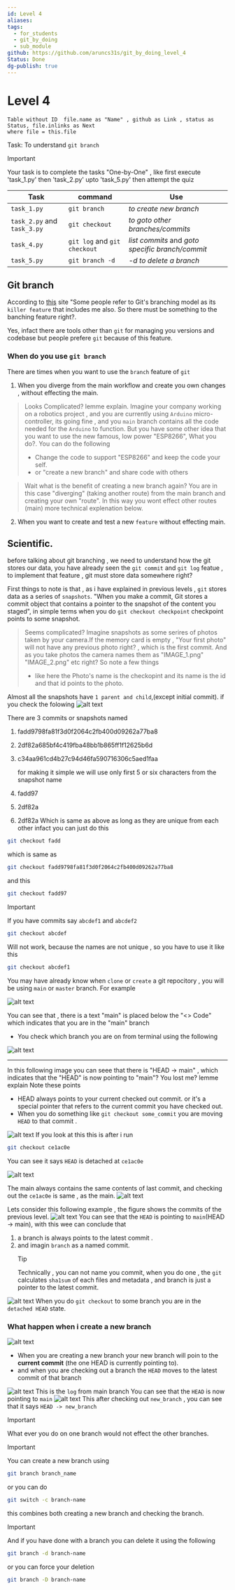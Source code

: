 ```yaml
---
id: Level 4
aliases: 
tags:
  - for_students
  - git_by_doing
  - sub_module
github: https://github.com/aruncs31s/git_by_doing_level_4
Status: Done
dg-publish: true
---
```


# Level 4
```dataview
Table without ID  file.name as "Name" , github as Link , status as Status, file.inlinks as Next 
where file = this.file
```

Task: To understand `git branch`

> [!IMPORTANT]
> Your task is to complete the tasks "One-by-One" , like first execute 'task_1.py' then 'task_2.py' upto 'task_5.py' then attempt the quiz

| Task                        | command                      | Use                                              |
| --------------------------- | ---------------------------- | ------------------------------------------------ |
| `task_1.py`                 | `git branch`                 | _to create new branch_                           |
| `task_2.py` and `task_3.py` | `git checkout`               | _to goto other branches/commits_                 |
| `task_4.py`                 | `git log` and `git checkout` | _list commits_ and _goto specific branch/commit_ |
| `task_5.py`                 | `git branch -d`              | _-d to delete a branch_                          |

## Git branch

According to [this](https://git-scm.com/book/en/v2/Git-Branching-Branches-in-a-Nutshell) site "Some people refer to Git's branching model as its `killer feature` that includes me also. So there must be something to the banching feature right?.

Yes, infact there are tools other than `git` for managing you versions and codebase but people prefere `git` because of this feature.

### When do you use `git branch`

There are times when you want to use the `branch` feature of `git`

1. When you diverge from the main workflow and create you own changes , without effecting the main.

> Looks Complicated? lemme explain.
> Imagine your company working on a robotics project , and you are currently using `Arduino` micro-controller, its going fine , and you `main` branch contains all the code needed for the `Arduino` to function. But you have some other idea that you want to use the new famous, low power "ESP8266", What you do?. You can do the following
>
> - Change the code to support "ESP8266" and keep the code your self.
> - or "create a new branch" and share code with others

> Wait what is the benefit of creating a new branch again?
> You are in this case "diverging" (taking another route) from the main branch and creating your own "route". In this way you wont effect other routes (main) more technical explenation below.

2. When you want to create and test a new `feature` without effecting main.

## Scientific.

before talking about git branching , we need to understand how the git stores our data, you have already seen the `git commit` and `git log` featue , to implement that feature , git must store data somewhere right?

First things to note is that , as i have explained in previous levels , `git` stores data as a series of `snapshots`. "When you make a commit, Git stores a commit object that contains a pointer to the snapshot of the content you staged", in simple terms when you do `git checkout checkpoint` checkpoint points to some snapshot.

> Seems complicated?
> Imagine snapshots as some serires of photos taken by your camera.If the memory card is empty , "Your first photo" will not have any previous photo right? , which is the first commit. And as you take photos the camera names them as "IMAGE_1.png" "IMAGE_2.png" etc right? So note a few things
>
> - like here the Photo's name is the checkopint and its name is the id and that id points to the photo.

Almost all the snapshots have `1 parent and child`,(except initial commit). if you check the folowing
![alt text](imgs_for_4/image-1.png)


There are 3 commits or snapshots named

1. fadd9798fa81f3d0f2064c2fb400d09262a77ba8
2. 2df82a685bf4c419fba48bb1b865ff1f12625b6d
3. c34aa961cd4b27c94d46fa590716306c5aed1faa

   for making it simple we will use only first 5 or six characters from the snapshot name
4. fadd97
5. 2df82a
6. 2df82a
   Which is same as above as long as they are unique from each other
   infact you can just do this

```bash
git checkout fadd
```

which is same as

```bash
git checkout fadd9798fa81f3d0f2064c2fb400d09262a77ba8
```

and this

```bash
git checkout fadd97
```

> [!IMPORTANT]
> If you have commits say `abcdef1` and `abcdef2`
>
> ```bash
> git checkout abcdef
> ```
>
> Will not work, because the names are not unique , so you have to use it like this
>
> ```bash
> git checkout abcdef1
> ```

You may have already know when `clone` or `create` a git repocitory , you will be using `main` or `master` branch. For example

![alt text](imgs_for_4/image-2.png)

You can see that , there is a text "main" is placed below the "<> Code" which indicates that you are in the "main" branch

- You check which branch you are on from terminal using the following

![alt text](imgs_for_4/image-3.png)

---

In this following image you can seee that there is "HEAD -> main" , which indicates that the "HEAD" is now pointing to "main"? You lost me? lemme explain
Note these points

- HEAD always points to your current checked out commit. or it's a special pointer that refers to the current commit you have checked out.
- When you do something like `git checkout some_commit` you are moving `HEAD` to that commit .

![alt text](imgs_for_4/image-6.png)
If you look at this this is after i run

```bash
git checkout ce1ac0e
```

You can see it says `HEAD` is detached at `ce1ac0e`

![alt text](imgs_for_4/image-4.png)

The main always contains the same contents of last commit, and checking out the `ce1ac0e` is same , as the main.
![alt text](imgs_for_4/image-5.png)

Lets consider this following example , the figure shows the commits of the previous level.
![alt text](imgs_for_4/image-7.png)
You can see that the `HEAD` is pointing to `main`(HEAD -> main), with this wee can conclude that

1. a branch is always points to the latest commit .
2. and imagin `branch` as a named commit.
   > [!TIP]
   > Technically , you can not name you commit, when you do one , the `git` calculates `sha1sum` of each files and metadata , and branch is just a pointer to the latest commit.

![alt text](imgs_for_4/image-8.png)
When you do `git checkout` to some branch you are in the `detached HEAD` state.

### What happen when i create a new branch

![alt text](imgs_for_4/image-12.png)

- When you are creating a new branch your new branch will poin to the **current commit** (the one HEAD is currently pointing to).
- and when you are checking out a branch the `HEAD` moves to the latest commit of that branch

![alt text](imgs_for_4/image-10.png)
This is the `log` from main branch You can see that the `HEAD` is now pointing to `main`
![alt text](imgs_for_4/image-11.png)
This after checking out `new_branch` , you can see that it says `HEAD -> new_branch`

> [!IMPORTANT]
> What ever you do on one branch would not effect the other branches.

> [!IMPORTANT]
> You can create a new branch using
>
> ```bash
> git branch branch_name
> ```
>
> or you can do
>
> ```bash
> git switch -c branch-name
> ```
>
> this combines both creating a new branch and checking the branch.

> [!IMPORTANT]
> And if you have done with a branch you can delete it using the following
>
> ```bash
> git branch -d branch-name
> ```
>
> or you can force your deletion
>
> ```bash
> git branch -D branch-name
> ```
